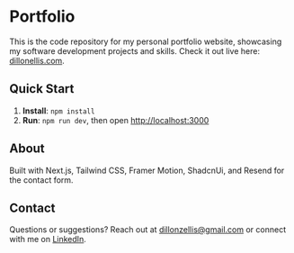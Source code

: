 # Portfolio

This is the code repository for my personal portfolio website, showcasing my software development projects and skills. Check it out live here: [dillonellis.com](dillonellis.com).

## Quick Start

1. **Install**: `npm install`
2. **Run**: `npm run dev`, then open [http://localhost:3000](http://localhost:3000)

## About

Built with Next.js, Tailwind CSS, Framer Motion, ShadcnUi, and Resend for the contact form.

## Contact

Questions or suggestions? Reach out at [dillonzellis@gmail.com](mailto:dillonzellis@gmail.com) or connect with me on [LinkedIn](https://www.linkedin.com/in/dillon-ellis/).
